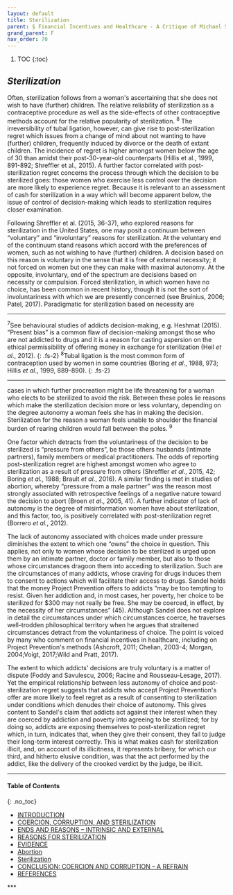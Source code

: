 ```yaml
---
layout: default
title: Sterilization 
parent: § Financial Incentives and Healthcare - A Critique of Michael Sandel   
grand_parent: F
nav_order: 70 
---
```

<style>
.dont-break-out {
  /* These are technically the same, but use both */
  overflow-wrap: break-word;
  word-wrap: break-word;

     -ms-word-break: break-all;
  /* This is the dangerous one in WebKit, as it breaks things wherever */
  word-break: break-all;
  /* Instead use this non-standard one: */
  word-break: break-word;
}

.youtube-container {
    position: relative;
    width: 100%;
    height: 0;
    padding-bottom: 56.25%;
}
.youtube-video {
    position: absolute;
    top: 0;
    left: 0;
    width: 100%;
    height: 100%;
}

</style>

<div class="dont-break-out" markdown="1">

1. TOC
{:toc}

## *Sterilization*
Often, sterilization follows from a woman's ascertaining that she does not wish to have (further) children. The relative reliability of sterilization as a contraceptive procedure as well as the side-effects of other contraceptive methods account for the relative popularity of sterilization. <sup>8</sup> The irreversibility of tubal ligation, however, can give rise to post-sterilization regret which issues from a change of mind about not wanting to have (further) children, frequently induced by divorce or the death of extant children. The incidence of regret is higher amongst women below the age of 30 than amidst their post-30-year-old counterparts (Hillis et al., 1999, 891-892; Shreffler et al., 2015). A further factor correlated with post-sterilization regret concerns the process through which the decision to be sterilized goes: those women who exercise less control over the decision are more likely to experience regret. Because it is relevant to an assessment of cash for sterilization in a way which will become apparent below, the issue of control of decision-making which leads to sterilization requires closer examination.

Following Shreffler et al. (2015, 36-37), who explored reasons for sterilization in the United States, one may posit a continuum between “voluntary” and “involuntary” reasons for sterilization. At the voluntary end of the continuum stand reasons which accord with the preferences of women, such as not wishing to have (further) children. A decision based on this reason is voluntary in the sense that it is free of external necessity; it not forced on women but one they can make with maximal autonomy. At the opposite, involuntary, end of the spectrum are decisions based on necessity or compulsion. Forced sterilization, in which women have no choice, has been common in recent history, though it is not the sort of involuntariness with which we are presently concerned (see Bruinius, 2006; Patel, 2017). Paradigmatic for sterilization based on necessity are

***
<sup>7</sup>See behavioural studies of addicts decision-making, e.g. Heshmat (2015). “Present bias” is a common flaw of decision-making amongst those who are not addicted to drugs and it is a reason for casting aspersion on the ethical permissibility of offering money in exchange for sterilization (Heil *et al*., 2012).
{: .fs-2}
<sup>8</sup>Tubal ligation is the most common form of contraception used by women in some countries (Boring *et al*., 1988, 973; Hillis *et al*., 1999, 889-890).
{: .fs-2}
***

cases in which further procreation might be life threatening for a woman who elects to be sterilized to avoid the risk. Between these poles lie reasons which make the sterilization decision more or less voluntary, depending on the degree autonomy a woman feels she has in making the decision. Sterilization for the reason a woman feels unable to shoulder the financial burden of rearing children would fall between the poles. <sup>9</sup>

One factor which detracts from the voluntariness of the decision to be sterilized is “pressure from others”, be those others husbands (intimate partners), family members or medical practitioners. The odds of reporting post-sterilization regret are highest amongst women who agree to sterilization as a result of pressure from others (Shreffler *et al*., 2015, 42; Boring *et al.*, 1988; Brault *et al*., 2016). A similar finding is met in studies of abortion, whereby “pressure from a male partner” was the reason most strongly associated with retrospective feelings of a negative nature toward the decision to abort (Broen *et al*., 2005, 41). A further indicator of lack of autonomy is the degree of misinformation women have about sterilization, and this factor, too, is positively correlated with post-sterilization regret (Borrero *et al.*, 2012).

The lack of autonomy associated with choices made under pressure diminishes the extent to which one “owns” the choice in question. This applies, not only to women whose decision to be sterilized is urged upon them by an intimate partner, doctor or family member, but also to those whose circumstances dragoon them into acceding to sterilization. Such are the circumstances of many addicts, whose craving for drugs induces them to consent to actions which will facilitate their access to drugs. Sandel holds that the money Project Prevention offers to addicts “may be too tempting to resist. Given her addiction and, in most cases, her poverty, her choice to be sterilized for $300 may not really be free. She may be coerced, in effect, by the necessity of her circumstances” (45). Although Sandel does not explore in detail the circumstances under which circumstances coerce, he traverses well-trodden philosophical territory when he argues that straitened circumstances detract from the voluntariness of choice. The point is voiced by many who comment on financial incentives in healthcare, including on Project Prevention's methods (Ashcroft, 2011; Chelian, 2003-4; Morgan, 2004;Voigt, 2017;Wild and Pratt, 2017).

The extent to which addicts' decisions are truly voluntary is a matter of dispute (Foddy and Savulescu, 2006; Racine and Rousseau-Lesage, 2017). Yet the empirical relationship between less autonomy of choice and post-sterilization regret suggests that addicts who accept Project Prevention's offer are more likely to feel regret as a result of consenting to sterilization under conditions which denudes their choice of autonomy. This gives content to Sandel's claim that addicts act against their interest when they are coerced by addiction and poverty into agreeing to be sterilized; for by doing so, addicts are exposing themselves to post-sterilization regret which, in turn, indicates that, when they give their consent, they fail to judge their long-term interest correctly. This is what makes cash for sterilization illicit, and, on account of its illicitness, it represents bribery, for which our third, and hitherto elusive condition, was that the act performed by the addict, like the delivery of the crooked verdict by the judge, be illicit.

***

#### Table of Contents
{: .no_toc}

<ul><li> <a href="/docs/F/Financial-Incentives-and-Healthcare-A-Critique-of-Michael-Sandel-1/">
INTRODUCTION</a></li><li> <a href="/docs/F/Financial-Incentives-and-Healthcare-A-Critique-of-Michael-Sandel-2/">
COERCION, CORRUPTION, AND STERILIZATION</a></li><li> <a href="/docs/F/Financial-Incentives-and-Healthcare-A-Critique-of-Michael-Sandel-3/">
ENDS AND REASONS – INTRINSIC AND EXTERNAL</a></li><li> <a href="/docs/F/Financial-Incentives-and-Healthcare-A-Critique-of-Michael-Sandel-4/">
REASONS FOR STERILIZATION</a></li><li> <a href="/docs/F/Financial-Incentives-and-Healthcare-A-Critique-of-Michael-Sandel-5/">
EVIDENCE</a></li><li> <a href="/docs/F/Financial-Incentives-and-Healthcare-A-Critique-of-Michael-Sandel-6/">
Abortion</a></li><li> <a href="/docs/F/Financial-Incentives-and-Healthcare-A-Critique-of-Michael-Sandel-7/">
Sterilization</a></li><li> <a href="/docs/F/Financial-Incentives-and-Healthcare-A-Critique-of-Michael-Sandel-8/">
CONCLUSION: COERCION AND CORRUPTION – A REFRAIN</a></li><li> <a href="/docs/F/Financial-Incentives-and-Healthcare-A-Critique-of-Michael-Sandel-9/">
REFERENCES</a></li></ul>
***

</div>
